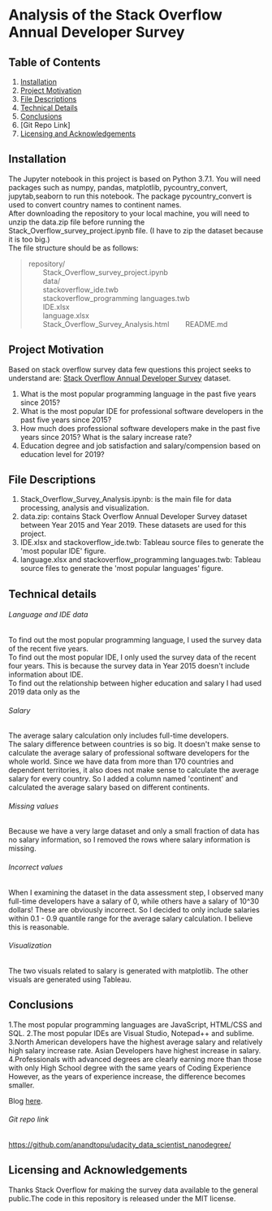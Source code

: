 # Analysis of the Stack Overflow Annual Developer Survey

## Table of Contents

1. [Installation](#installation)
2. [Project Motivation](#motivation)
3. [File Descriptions](#file)
4. [Technical Details](#technical)
5. [Conclusions](#conclusions)
6. [Git Repo Link]
7. [Licensing and Acknowledgements](#licensing)
## Installation <a name="installation"></a>
The Jupyter notebook in this project is based on Python 3.7.1. You will need packages such as numpy, pandas, matplotlib, pycountry_convert, jupytab,seaborn to run this notebook. The package pycountry_convert is used to convert country names to continent names.<br>
After downloading the repository to your local machine, you will need to unzip the data.zip file before running the Stack_Overflow_survey_project.ipynb file. (I have to zip the dataset because it is too big.)
<br>
The file structure should be as follows:
> repository/  
&emsp;&emsp;Stack_Overflow_survey_project.ipynb  
&emsp;&emsp;data/  
&emsp;&emsp;stackoverflow_ide.twb  
&emsp;&emsp;stackoverflow_programming languages.twb  
&emsp;&emsp;IDE.xlsx  
&emsp;&emsp;language.xlsx  
&emsp;&emsp;Stack_Overflow_Survey_Analysis.html
&emsp;&emsp;README.md

## Project Motivation <a name="motivation"></a>
Based on stack overflow survey data few questions this project seeks to understand are:
 [Stack Overflow Annual Developer Survey](https://insights.stackoverflow.com/survey) dataset.
1. What is the most popular programming language in the past five years since 2015?
2. What is the most popular IDE for professional software developers in the past five years since 2015?  
3. How much does professional software developers make in the past five years since 2015? What is the salary increase rate?
4. Education degree and job satisfaction and salary/compension based on education level for 2019?

## File Descriptions <a name="file"></a>
1. Stack_Overflow_Survey_Analysis.ipynb: is the main file for data processing, analysis and visualization.
2. data.zip: contains Stack Overflow Annual Developer Survey dataset between Year 2015 and Year 2019. These datasets are used for this project. 
3. IDE.xlsx and stackoverflow_ide.twb: Tableau source files to generate the 'most popular IDE' figure.
4. language.xlsx and stackoverflow_programming languages.twb: Tableau source files to generate the 'most popular languages' figure.

## Technical details <a name="technical"></a>
###### Language and IDE data
To find out the most popular programming language, I used the survey data of the recent five years.</br>
To find out the most popular IDE, I only used the survey data of the recent four years. This is because the survey data in Year 2015 doesn't include information about IDE.</br>
To find out the relationship between higher education and salary I had used 2019 data only as the 
###### Salary 
The average salary calculation only includes full-time developers.</br>
The salary difference between countries is so big. It doesn't make sense to calculate the average salary of professional software developers for the whole world. Since we have data from more than 170 countries and dependent territories, it also does not make sense to calculate the average salary for every country. So I added a column named 'continent' and calculated the average salary based on different continents.</br>
###### Missing values
Because we have a very large dataset and only a small fraction of data has no salary information, so I removed the rows where salary information is missing.</br>
###### Incorrect values
When I examining the dataset in the data assessment step, I observed many full-time developers have a salary of 0, while others have a salary of 10^30 dollars! These are obviously incorrect. So I decided to only include salaries within 0.1 - 0.9 quantile range for the average salary calculation. I believe this is reasonable.</br>
###### Visualization
The two visuals related to salary is generated with matplotlib. The other visuals are generated using Tableau.

## Conclusions <a name="conclusions"></a>
1.The most popular programming languages are JavaScript, HTML/CSS and SQL.
2.The most popular IDEs are Visual Studio, Notepad++ and sublime.
3.North American developers have the highest average salary and relatively high salary increase rate. Asian Developers have highest increase in salary.
4.Professionals with advanced degrees are clearly earning more than those with only High School degree with the same years of Coding Experience However, as the years of experience increase, the difference becomes smaller. 

Blog [here](https://medium.com/@anand.goud.2020/stack-overflow-survey-analysis-db1c40602919).

###### Git repo link
https://github.com/anandtopu/udacity_data_scientist_nanodegree/

## Licensing and Acknowledgements <a name="Licensing"></a>
Thanks Stack Overflow for making the survey data
available to the general public.The code in this repository is released under the MIT license. 